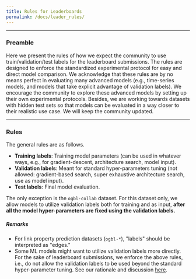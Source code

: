 ```yaml
---
title: Rules for Leaderboards
permalink: /docs/leader_rules/
---
```


----

### Preamble
Here we present the rules of how we expect the community to use train/validation/test labels for the leaderboard submissions. 
The rules are designed to enforce the standardized experimental protocol for easy and direct model comparison. We acknowledge that these rules are by no means perfect in evaluating many advanced models (e.g., time-series models, and models that take explicit advantage of validation labels). 
We encourage the community to explore these advanced models by setting up their own experimental protocols.
Besides, we are working towards datasets with hidden test sets so that models can be evaluated in a way closer to their realistic use case. We will keep the community updated.

---
### Rules

The general rules are as follows.
- **Training labels**: Training model parameters (can be used in whatever ways, e.g., for gradient-descent, architecture search, model input). <br/>
- **Validation labels**: Meant for standard hyper-parameters tuning (not allowed: gradient-based search, super exhaustive architecture search, use as model input). <br/>
- **Test labels**: Final model evaluation.

The only exception is the `ogbl-collab` dataset. For this dataset only, we allow models to utilize validation labels both for training and as input, **after all the model hyper-parameters are fixed using the validation labels.**

##### **Remarks**
- For link property prediction datasets (`ogbl-*`), "labels" should be interpreted as "edges."
- Some ML models might want to utilize validation labels more directly. For the sake of leaderboard submissions, we enforce the above rules, i.e., do not allow the validation labels to be used beyond the standard hyper-parameter tuning. See our rationale and discussion [here](https://github.com/snap-stanford/ogb/issues/73#issuecomment-707258886).

